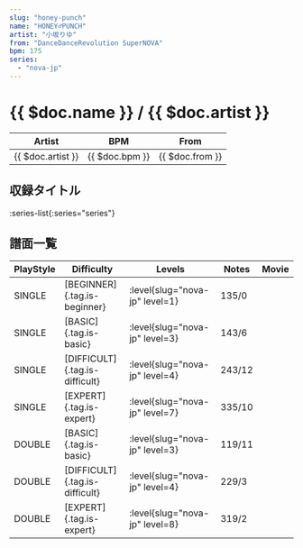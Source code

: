 ```yaml
---
slug: "honey-punch"
name: "HONEY♂PUNCH"
artist: "小坂りゆ"
from: "DanceDanceRevolution SuperNOVA"
bpm: 175
series:
  - "nova-jp"
---
```


# {{ $doc.name }} / {{ $doc.artist }}

|Artist|BPM|From|
|------|---|----|
|{{ $doc.artist }}|{{ $doc.bpm }}|{{ $doc.from }}|

## 収録タイトル

:series-list{:series="series"}

## 譜面一覧

|PlayStyle|Difficulty|Levels|Notes|Movie|
|---------|----------|------|-----|-----|
|SINGLE|[BEGINNER]{.tag.is-beginner}|:level{slug="nova-jp" level=1}|135/0||
|SINGLE|[BASIC]{.tag.is-basic}|:level{slug="nova-jp" level=3}|143/6||
|SINGLE|[DIFFICULT]{.tag.is-difficult}|:level{slug="nova-jp" level=4}|243/12||
|SINGLE|[EXPERT]{.tag.is-expert}|:level{slug="nova-jp" level=7}|335/10||
|DOUBLE|[BASIC]{.tag.is-basic}|:level{slug="nova-jp" level=3}|119/11||
|DOUBLE|[DIFFICULT]{.tag.is-difficult}|:level{slug="nova-jp" level=4}|229/3||
|DOUBLE|[EXPERT]{.tag.is-expert}|:level{slug="nova-jp" level=8}|319/2||
